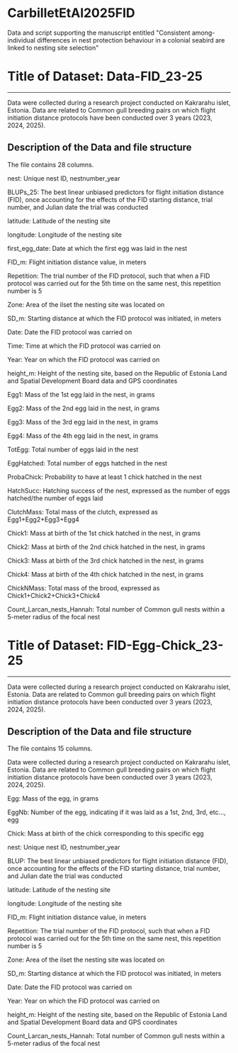 # CarbilletEtAl2025FID
Data and script supporting the manuscript entitled "Consistent among-individual differences in nest protection behaviour in a colonial seabird are linked to nesting site selection"

# Title of Dataset: Data-FID_23-25
---

Data were collected during a research project conducted on Kakrarahu islet, Estonia. Data are related to Common gull breeding pairs on which flight initiation distance protocols have been conducted over 3 years (2023, 2024, 2025).

## Description of the Data and file structure

The file contains 28 columns.

nest: Unique nest ID, nestnumber_year

BLUPs_25: The best linear unbiased predictors for flight initiation distance (FID), once accounting for the effects of the FID starting distance, trial number, and Julian date the trial was conducted

latitude: Latitude of the nesting site

longitude: Longitude of the nesting site

first_egg_date: Date at which the first egg was laid in the nest

FID_m: Flight initiation distance value, in meters

Repetition: The trial number of the FID protocol, such that when a FID protocol was carried out for the 5th time on the same nest, this repetition number is 5

Zone: Area of the ilset the nesting site was located on

SD_m: Starting distance at which the FID protocol was initiated, in meters

Date: Date the FID protocol was carried on

Time: Time at which the FID protocol was carried on

Year: Year on which the FID protocol was carried on

height_m: Height of the nesting site, based on the Republic of Estonia Land and Spatial Development Board data and GPS coordinates

Egg1: Mass of the 1st egg laid in the nest, in grams

Egg2: Mass of the 2nd egg laid in the nest, in grams

Egg3: Mass of the 3rd egg laid in the nest, in grams

Egg4: Mass of the 4th egg laid in the nest, in grams

TotEgg: Total number of eggs laid in the nest

EggHatched: Total number of eggs hatched in the nest

ProbaChick: Probability to have at least 1 chick hatched in the nest

HatchSucc: Hatching success of the nest, expressed as the number of eggs hatched/the number of eggs laid

ClutchMass: Total mass of the clutch, expressed as Egg1+Egg2+Egg3+Egg4

Chick1: Mass at birth of the 1st chick hatched in the nest, in grams

Chick2: Mass at birth of the 2nd chick hatched in the nest, in grams

Chick3: Mass at birth of the 3rd chick hatched in the nest, in grams

Chick4: Mass at birth of the 4th chick hatched in the nest, in grams

ChickNMass: Total mass of the brood, expressed as Chick1+Chick2+Chick3+Chick4

Count_Larcan_nests_Hannah: Total number of Common gull nests within a 5-meter radius of the focal nest

# Title of Dataset: FID-Egg-Chick_23-25
---

Data were collected during a research project conducted on Kakrarahu islet, Estonia. Data are related to Common gull breeding pairs on which flight initiation distance protocols have been conducted over 3 years (2023, 2024, 2025).

## Description of the Data and file structure

The file contains 15 columns.

Data were collected during a research project conducted on Kakrarahu islet, Estonia. Data are related to Common gull breeding pairs on which flight initiation distance protocols have been conducted over 3 years (2023, 2024, 2025).

Egg: Mass of the egg, in grams

EggNb: Number of the egg, indicating if it was laid as a 1st, 2nd, 3rd, etc..., egg

Chick: Mass at birth of the chick corresponding to this specific egg

nest: Unique nest ID, nestnumber_year

BLUP: The best linear unbiased predictors for flight initiation distance (FID), once accounting for the effects of the FID starting distance, trial number, and Julian date the trial was conducted

latitude: Latitude of the nesting site

longitude: Longitude of the nesting site

FID_m: Flight initiation distance value, in meters

Repetition: The trial number of the FID protocol, such that when a FID protocol was carried out for the 5th time on the same nest, this repetition number is 5

Zone: Area of the ilset the nesting site was located on

SD_m: Starting distance at which the FID protocol was initiated, in meters

Date: Date the FID protocol was carried on

Year: Year on which the FID protocol was carried on

height_m: Height of the nesting site, based on the Republic of Estonia Land and Spatial Development Board data and GPS coordinates

Count_Larcan_nests_Hannah: Total number of Common gull nests within a 5-meter radius of the focal nest
